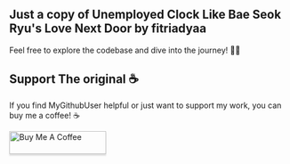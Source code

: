 
## Just a copy of Unemployed Clock Like Bae Seok Ryu's Love Next Door by fitriadyaa

Feel free to explore the codebase and dive into the journey! 🚀📱

## Support The original ☕

If you find MyGithubUser helpful or just want to support my work, you can buy me a coffee! ☕

<a href="https://www.buymeacoffee.com/fitriadyaa" target="_blank"><img src="https://www.buymeacoffee.com/assets/img/custom_images/orange_img.png" alt="Buy Me A Coffee" style="height: 41px !important;width: 174px !important;box-shadow: 0px 3px 2px 0px rgba(190, 190, 190, 0.5) !important;-webkit-box-shadow: 0px 3px 2px 0px rgba(190, 190, 190, 0.5) !important;" ></a>
